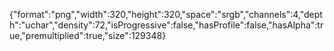 {"format":"png","width":320,"height":320,"space":"srgb","channels":4,"depth":"uchar","density":72,"isProgressive":false,"hasProfile":false,"hasAlpha":true,"premultiplied":true,"size":129348}